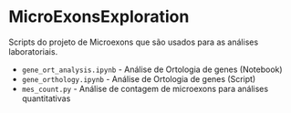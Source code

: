 # MicroExonsExploration

Scripts do projeto de Microexons que são usados para as análises laboratoriais.

- `gene_ort_analysis.ipynb` - Análise de Ortologia de genes (Notebook)
- `gene_orthology.ipynb` - Análise de Ortologia de genes (Script)
- `mes_count.py` - Análise de contagem de microexons para análises quantitativas
